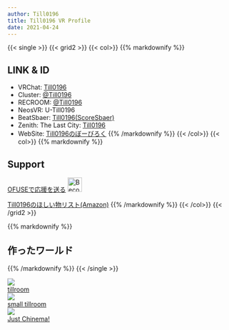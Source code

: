 ```yaml
---
author: Till0196
title: Till0196 VR Profile
date: 2021-04-24
---
```

{{< single >}}
{{< grid2 >}}
{{< col>}}
{{% markdownify %}}
## LINK & ID
* VRChat: [Till0196](https://vrchat.com/home/user/usr_7feccf59-86e7-4b6d-8d58-493e97244309)
* Cluster: [@Till0196](https://cluster.mu/u/Till0196) 
* RECROOM: [@Till0196](https://rec.net/user/Till0196)
* NeosVR: U-Till0196
* BeatSbaer: [Till0196(ScoreSbaer)](https://scoresaber.com/u/76561198318772136)
* Zenith: The Last City: [Till0196](https://skywave.zenithmmo.com/user/till0196)
* WebSite: [Till0196のぼーびろく](https://till0196.com)
{{% /markdownify %}}
{{< /col>}}
{{< col>}}
{{% markdownify %}}
## Support

<a data-ofuse-widget-button href="https://ofuse.me/o?uid=35377" data-ofuse-id="35377" data-ofuse-color="blue-green">OFUSEで応援を送る</a><script async src="https://ofuse.me/assets/platform/widget.js" charset="utf-8"></script>
<a href="https://www.patreon.com/join/till0196?" target="_blank"><img src="https://tinyurl.com/2u8ffyce" alt="Become a Patron!" onmouseenter="this.src = `https://tinyurl.com/yc5f67nm`" onmouseleave="this.src = `https://tinyurl.com/2u8ffyce`" height="32"></a>

[Till0196のほしい物リスト(Amazon)](https://www.amazon.co.jp/hz/wishlist/ls/3NX3Q6YO9LKK6?ref_=wl_share?tag=till019606b-22?tag=till019606b-22)
{{% /markdownify %}}
{{< /col>}}
{{< /grid2 >}}

{{% markdownify %}}
## 作ったワールド
{{% /markdownify %}}
{{< /single >}}

<section class="grid grid-cols-3 gap-4 my-8 max-w-5xl mx-auto" style="min-height: 300px">
  <div class="relative row-span-2 shadow-sm md:shadow-2xl">
    <img
      class="rounded object-cover w-full h-full"
      loading="lazy"
      src="/tillroom.png"
    />
    <div
      class="absolute top-0 left-0 rounded w-full h-full bg-black bg-opacity-30 grid place-items-center opacity-0 hover:opacity-100 transition-opacity duration-200"
    >
      <a
        class="px-6 py-2 rounded-full bg-black text-white"
        href="https://vrchat.com/home/launch?worldId=wrld_11bb4c3b-f7c7-44a1-a202-4ae4cff3fb6c"
        target="_blank"
        rel="noopener noreferrer"
        >tillroom</a
      >
    </div>
  </div>

  <div class="relative row-span-2 shadow-sm md:shadow-2xl">
    <img
      class="rounded object-cover w-full h-full"
      loading="lazy"
      src="/small_tillroom.png"
    />
    <div
      class="absolute top-0 left-0 rounded w-full h-full bg-black bg-opacity-30 grid place-items-center opacity-0 hover:opacity-100 transition-opacity duration-200"
    >
      <a
        class="px-6 py-2 rounded-full bg-black text-white"
        href="https://vrchat.com/home/launch?worldId=wrld_6292131e-4e50-4c7b-b180-c5ce08ec0caa"
        target="_blank"
        rel="noopener noreferrer"
        >small tillroom</a
      >
    </div>
  </div>

  <div class="relative row-span-2 shadow-sm md:shadow-2xl">
    <img
      class="rounded object-cover w-full h-full"
      loading="lazy"
      src="/just_chinema.png"
    />
    <div
      class="absolute top-0 left-0 rounded w-full h-full bg-black bg-opacity-30 grid place-items-center opacity-0 hover:opacity-100 transition-opacity duration-200"
    >
      <a
        class="px-6 py-2 rounded-full bg-black text-white"
        href="https://vrchat.com/home/launch?worldId=wrld_6292131e-4e50-4c7b-b180-c5ce08ec0caa"
        target="_blank"
        rel="noopener noreferrer"
        >Just Chinema!</a
      >
    </div>    
  </div>
</section>